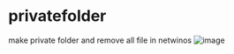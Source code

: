 # privatefolder
make private folder and remove all file in netwinos
![image](https://github.com/user-attachments/assets/02b5d644-f192-4ffe-a398-38babbbbd8f3)
